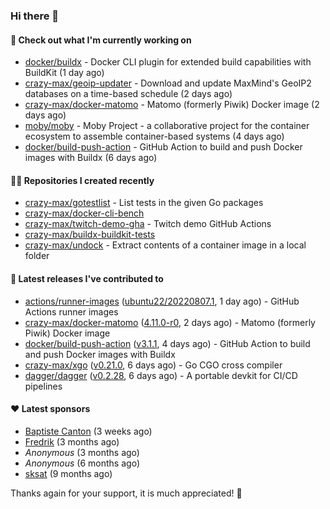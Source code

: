 ### Hi there 👋

#### 👷 Check out what I'm currently working on

- [docker/buildx](https://github.com/docker/buildx) - Docker CLI plugin for extended build capabilities with BuildKit (1 day ago)
- [crazy-max/geoip-updater](https://github.com/crazy-max/geoip-updater) - Download and update MaxMind&#39;s GeoIP2 databases on a time-based schedule (2 days ago)
- [crazy-max/docker-matomo](https://github.com/crazy-max/docker-matomo) - Matomo (formerly Piwik) Docker image (2 days ago)
- [moby/moby](https://github.com/moby/moby) - Moby Project - a collaborative project for the container ecosystem to assemble container-based systems (4 days ago)
- [docker/build-push-action](https://github.com/docker/build-push-action) - GitHub Action to build and push Docker images with Buildx (6 days ago)

#### 👨‍💻 Repositories I created recently

- [crazy-max/gotestlist](https://github.com/crazy-max/gotestlist) - List tests in the given Go packages
- [crazy-max/docker-cli-bench](https://github.com/crazy-max/docker-cli-bench)
- [crazy-max/twitch-demo-gha](https://github.com/crazy-max/twitch-demo-gha) - Twitch demo GitHub Actions
- [crazy-max/buildx-buildkit-tests](https://github.com/crazy-max/buildx-buildkit-tests)
- [crazy-max/undock](https://github.com/crazy-max/undock) - Extract contents of a container image in a local folder

#### 🚀 Latest releases I've contributed to

- [actions/runner-images](https://github.com/actions/runner-images) ([ubuntu22/20220807.1](https://github.com/actions/runner-images/releases/tag/ubuntu22%2F20220807.1), 1 day ago) - GitHub Actions runner images
- [crazy-max/docker-matomo](https://github.com/crazy-max/docker-matomo) ([4.11.0-r0](https://github.com/crazy-max/docker-matomo/releases/tag/4.11.0-r0), 2 days ago) - Matomo (formerly Piwik) Docker image
- [docker/build-push-action](https://github.com/docker/build-push-action) ([v3.1.1](https://github.com/docker/build-push-action/releases/tag/v3.1.1), 4 days ago) - GitHub Action to build and push Docker images with Buildx
- [crazy-max/xgo](https://github.com/crazy-max/xgo) ([v0.21.0](https://github.com/crazy-max/xgo/releases/tag/v0.21.0), 6 days ago) - Go CGO cross compiler
- [dagger/dagger](https://github.com/dagger/dagger) ([v0.2.28](https://github.com/dagger/dagger/releases/tag/v0.2.28), 6 days ago) - A portable devkit for CI/CD pipelines

#### ❤️ Latest sponsors
- [Baptiste Canton](https://github.com/batmac) (3 weeks ago)
- [Fredrik](https://github.com/fredrikscode) (3 months ago)
- _Anonymous_ (3 months ago)
- _Anonymous_ (6 months ago)
- [sksat](https://github.com/sksat) (9 months ago)

Thanks again for your support, it is much appreciated! 🙏
